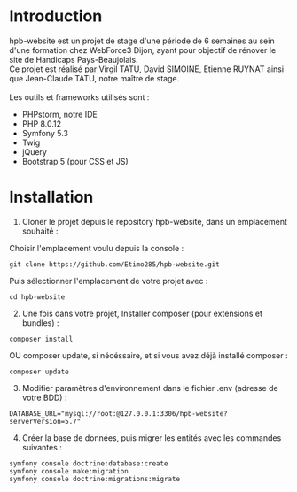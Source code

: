 # Introduction

hpb-website est un projet de stage d'une période de 6 semaines au sein d'une formation chez WebForce3 Dijon, ayant pour objectif de rénover le site de Handicaps Pays-Beaujolais. <br>
Ce projet est réalisé par Virgil TATU, David SIMOINE, Etienne RUYNAT ainsi que Jean-Claude TATU, notre maître de stage.<br>
<br>
Les outils et frameworks utilisés sont :
  - PHPstorm, notre IDE
  - PHP 8.0.12
  - Symfony 5.3
  - Twig
  - jQuery
  - Bootstrap 5 (pour CSS et JS)
  
# Installation

1. Cloner le projet depuis le repository hpb-website, dans un emplacement souhaité :

Choisir l'emplacement voulu depuis la console :

```
git clone https://github.com/Etimo285/hpb-website.git
```

Puis sélectionner l'emplacement de votre projet avec :

```
cd hpb-website
```

2. Une fois dans votre projet, Installer composer (pour extensions et bundles) :

```
composer install
```

OU composer update, si nécéssaire, et si vous avez déjà installé composer :

```
composer update
```

3. Modifier paramètres d'environnement dans le fichier .env (adresse de votre BDD) :

```dotenv
DATABASE_URL="mysql://root:@127.0.0.1:3306/hpb-website?serverVersion=5.7"
```

4. Créer la base de données, puis migrer les entités avec les commandes suivantes :

```
symfony console doctrine:database:create
symfony console make:migration
symfony console doctrine:migrations:migrate
```
